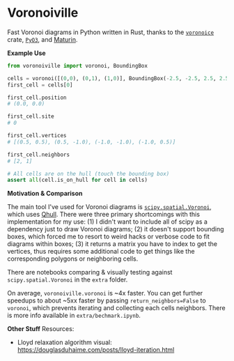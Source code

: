 # Voronoiville

Fast Voronoi diagrams in Python written in Rust, thanks to the [`voronoice`](https://crates.io/crates/voronoice) crate, [`PyO3`](https://pyo3.rs/), and [Maturin](https://maturin.rs/).

**Example Use**

```python
from voronoiville import voronoi, BoundingBox

cells = voronoi([(0,0), (0,1), (1,0)], BoundingBox(-2.5, -2.5, 2.5, 2.5))
first_cell = cells[0]

first_cell.position
# (0.0, 0.0)

first_cell.site
# 0

first_cell.vertices
# [(0.5, 0.5), (0.5, -1.0), (-1.0, -1.0), (-1.0, 0.5)]

first_cell.neighbors
# [2, 1]

# All cells are on the hull (touch the bounding box)
assert all(cell.is_on_hull for cell in cells)
```

**Motivation & Comparison**

The main tool I've used for Voronoi diagrams is [`scipy.spatial.Voronoi`](https://docs.scipy.org/doc/scipy/reference/generated/scipy.spatial.Voronoi.html), which uses [Qhull](http://www.qhull.org/). There were three primary shortcomings with this implementation for my use: (1) I didn't want to include all of scipy as a dependency just to draw Voronoi diagrams; (2) it doesn't support bounding boxes, which forced me to resort to weird hacks or verbose code to fit diagrams within boxes; (3) it returns a matrix you have to index to get the vertices, thus requires some additional code to get things like the corresponding polygons or neighboring cells.

There are notebooks comparing & visually testing against `scipy.spatial.Voronoi` in the `extra` folder. 

On average, `voronoiville.voronoi` is ~4x faster. You can get further speedups to about ~5xx faster by passing `return_neighbors=False` to `voronoi`, which prevents iterating and collecting each cells neighbors. There is more info available in `extra/bechmark.ipynb`.

**Other Stuff**
Resources:
- Lloyd relaxation algorithm visual: https://douglasduhaime.com/posts/lloyd-iteration.html